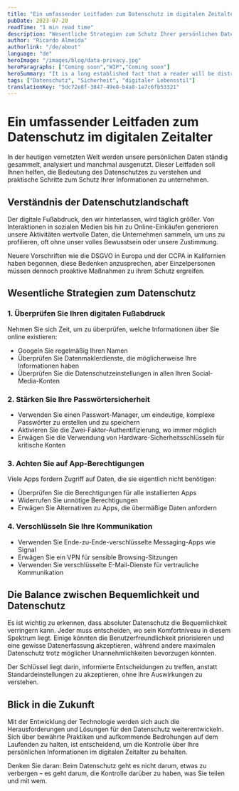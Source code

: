 ```yaml
---
title: "Ein umfassender Leitfaden zum Datenschutz im digitalen Zeitalter"
pubDate: 2023-07-28
readTime: "1 min read time"
description: "Wesentliche Strategien zum Schutz Ihrer persönlichen Daten im Internet und zum Verständnis moderner Datenschutzprobleme"
author: "Ricardo Almeida"
authorlink: "/de/about"
language: "de"
heroImage: "/images/blog/data-privacy.jpg"
heroParagraphs: ["Coming soon","WIP","Coming soon"]
heroSummary: "It is a long established fact that a reader will be distracted by the readable content of a page when looking at its layout. The point of using Lorem Ipsum is that it has a more-or-less normal distribution of letters, as opposed to using 'Content here, content here', making it look like readable English."
tags: ["Datenschutz", "Sicherheit", "digitaler Lebensstil"]
translationKey: "5dc72e8f-3847-49e0-b4a8-1e7c6fb53321"
---
```


# Ein umfassender Leitfaden zum Datenschutz im digitalen Zeitalter

In der heutigen vernetzten Welt werden unsere persönlichen Daten ständig gesammelt, analysiert und manchmal ausgenutzt. Dieser Leitfaden soll Ihnen helfen, die Bedeutung des Datenschutzes zu verstehen und praktische Schritte zum Schutz Ihrer Informationen zu unternehmen.

## Verständnis der Datenschutzlandschaft

Der digitale Fußabdruck, den wir hinterlassen, wird täglich größer. Von Interaktionen in sozialen Medien bis hin zu Online-Einkäufen generieren unsere Aktivitäten wertvolle Daten, die Unternehmen sammeln, um uns zu profilieren, oft ohne unser volles Bewusstsein oder unsere Zustimmung.

Neuere Vorschriften wie die DSGVO in Europa und der CCPA in Kalifornien haben begonnen, diese Bedenken anzusprechen, aber Einzelpersonen müssen dennoch proaktive Maßnahmen zu ihrem Schutz ergreifen.

## Wesentliche Strategien zum Datenschutz

### 1. Überprüfen Sie Ihren digitalen Fußabdruck

Nehmen Sie sich Zeit, um zu überprüfen, welche Informationen über Sie online existieren:
- Googeln Sie regelmäßig Ihren Namen
- Überprüfen Sie Datenmaklerdienste, die möglicherweise Ihre Informationen haben
- Überprüfen Sie die Datenschutzeinstellungen in allen Ihren Social-Media-Konten

### 2. Stärken Sie Ihre Passwörtersicherheit

- Verwenden Sie einen Passwort-Manager, um eindeutige, komplexe Passwörter zu erstellen und zu speichern
- Aktivieren Sie die Zwei-Faktor-Authentifizierung, wo immer möglich
- Erwägen Sie die Verwendung von Hardware-Sicherheitsschlüsseln für kritische Konten

### 3. Achten Sie auf App-Berechtigungen

Viele Apps fordern Zugriff auf Daten, die sie eigentlich nicht benötigen:
- Überprüfen Sie die Berechtigungen für alle installierten Apps
- Widerrufen Sie unnötige Berechtigungen
- Erwägen Sie Alternativen zu Apps, die übermäßige Daten anfordern

### 4. Verschlüsseln Sie Ihre Kommunikation

- Verwenden Sie Ende-zu-Ende-verschlüsselte Messaging-Apps wie Signal
- Erwägen Sie ein VPN für sensible Browsing-Sitzungen
- Verwenden Sie verschlüsselte E-Mail-Dienste für vertrauliche Kommunikation

## Die Balance zwischen Bequemlichkeit und Datenschutz

Es ist wichtig zu erkennen, dass absoluter Datenschutz die Bequemlichkeit verringern kann. Jeder muss entscheiden, wo sein Komfortniveau in diesem Spektrum liegt. Einige könnten die Benutzerfreundlichkeit priorisieren und eine gewisse Datenerfassung akzeptieren, während andere maximalen Datenschutz trotz möglicher Unannehmlichkeiten bevorzugen könnten.

Der Schlüssel liegt darin, informierte Entscheidungen zu treffen, anstatt Standardeinstellungen zu akzeptieren, ohne ihre Auswirkungen zu verstehen.

## Blick in die Zukunft

Mit der Entwicklung der Technologie werden sich auch die Herausforderungen und Lösungen für den Datenschutz weiterentwickeln. Sich über bewährte Praktiken und aufkommende Bedrohungen auf dem Laufenden zu halten, ist entscheidend, um die Kontrolle über Ihre persönlichen Informationen im digitalen Zeitalter zu behalten.

Denken Sie daran: Beim Datenschutz geht es nicht darum, etwas zu verbergen – es geht darum, die Kontrolle darüber zu haben, was Sie teilen und mit wem. 